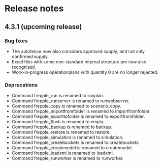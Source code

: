 # Release notes

## 4.3.1 (upcoming release)

### Bug fixes

- The autofence now also considers approved supply, and not only confirmed supply.
- Excel files with some non-standard internal structure are now also recognized.
- Work-in-progress operationplans with quantity 0 are no longer rejected.

### Deprecations

- Command frepple_run is renamed to runplan.
- Command frepple_runserver is renamed to runwebserver.
- Command frepple_copy is renamed to scenario_copy.
- Command frepple_importfromfolder is renamed to importfromfolder.
- Command frepple_exporttofolder is renamed to exportfromfolder.
- Command frepple_flush is renamed to empty.
- Command frepple_backup is renamed to backup.
- Command frepple_restore is renamed to restore.
- Command frepple_simulation is renamed to simulation.
- Command frepple_createbuckets is renamed to createbuckets.
- Command frepple_createmodel is renamed to createmodel.
- Command frepple_loadxml is renamed to loadxml.
- Command frepple_runworker is renamed to runworker.

